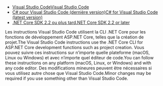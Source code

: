 * [<span data-ttu-id="fd7f8-101">Visual Studio Code</span><span class="sxs-lookup"><span data-stu-id="fd7f8-101">Visual Studio Code</span></span>](https://code.visualstudio.com/download)
* [<span data-ttu-id="fd7f8-102">C# pour Visual Studio Code (dernière version)</span><span class="sxs-lookup"><span data-stu-id="fd7f8-102">C# for Visual Studio Code (latest version)</span></span>](https://marketplace.visualstudio.com/items?itemName=ms-dotnettools.csharp)
* [<span data-ttu-id="fd7f8-103">.NET Core SDK 2.2 ou plus tard</span><span class="sxs-lookup"><span data-stu-id="fd7f8-103">.NET Core SDK 2.2 or later</span></span>](https://dotnet.microsoft.com/download/dotnet-core)

<span data-ttu-id="fd7f8-104">Les instructions Visual Studio Code utilisent la CLI .NET Core pour les fonctions de développement ASP.NET Core, telles que la création de projet.</span><span class="sxs-lookup"><span data-stu-id="fd7f8-104">The Visual Studio Code instructions use the .NET Core CLI for ASP.NET Core development functions such as project creation.</span></span> <span data-ttu-id="fd7f8-105">Vous pouvez suivre ces instructions sur n’importe quelle plateforme (macOS, Linux ou Windows) et avec n’importe quel éditeur de code.</span><span class="sxs-lookup"><span data-stu-id="fd7f8-105">You can follow these instructions on any platform (macOS, Linux, or Windows) and with any code editor.</span></span> <span data-ttu-id="fd7f8-106">Des modifications mineures peuvent être nécessaires si vous utilisez autre chose que Visual Studio Code.</span><span class="sxs-lookup"><span data-stu-id="fd7f8-106">Minor changes may be required if you use something other than Visual Studio Code.</span></span>
